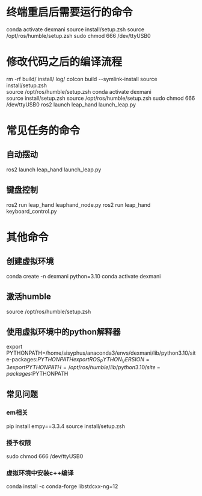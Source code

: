 # 终端重启后需要运行的命令
conda activate dexmani
source install/setup.zsh
source /opt/ros/humble/setup.zsh
sudo chmod 666 /dev/ttyUSB0

# 修改代码之后的编译流程
rm -rf build/ install/ log/
colcon build --symlink-install
source install/setup.zsh      
source /opt/ros/humble/setup.zsh
conda activate dexmani        
source install/setup.zsh
source /opt/ros/humble/setup.zsh
sudo chmod 666 /dev/ttyUSB0
ros2 launch leap_hand launch_leap.py

# 常见任务的命令
## 自动摆动
ros2 launch leap_hand launch_leap.py
## 键盘控制
ros2 run leap_hand leaphand_node.py
ros2 run leap_hand keyboard_control.py

# 其他命令
## 创建虚拟环境
conda create -n dexmani python=3.10
conda activate dexmani

## 激活humble
source /opt/ros/humble/setup.zsh
## 使用虚拟环境中的python解释器
export PYTHONPATH=/home/sisyphus/anaconda3/envs/dexmani/lib/python3.10/site-packages:$PYTHONPATH
export ROS_PYTHON_VERSION=3
export PYTHONPATH=/opt/ros/humble/lib/python3.10/site-packages:$PYTHONPATH

## 常见问题
### em相关
pip install empy==3.3.4
source install/setup.zsh
### 授予权限
sudo chmod 666 /dev/ttyUSB0
### 虚拟环境中安装c++编译
conda install -c conda-forge libstdcxx-ng=12